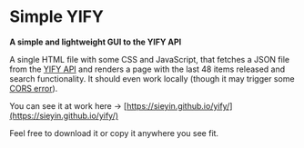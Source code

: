 # Simple YIFY
**A simple and lightweight GUI to the YIFY API**

A single HTML file with some CSS and JavaScript, that fetches a JSON file from the [YIFY API](https://yts.mx/api) and renders a page with the last 48 items released and search functionality. It should even work locally (though it may trigger some [CORS error](https://stackoverflow.com/questions/71953553/disable-cors-in-brave-browser)).

You can see it at work here → [https://sieyin.github.io/yify/](https://sieyin.github.io/yify/)

Feel free to download it or copy it anywhere you see fit.
